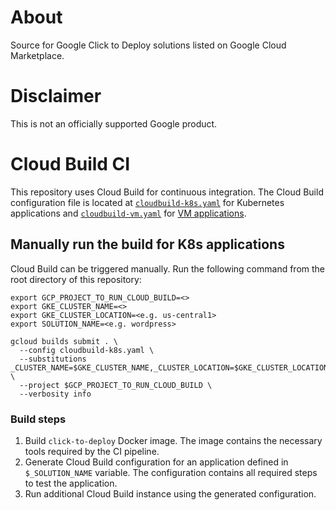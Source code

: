 # About

Source for Google Click to Deploy solutions listed on Google Cloud Marketplace.

# Disclaimer

This is not an officially supported Google product.

# Cloud Build CI

This repository uses Cloud Build for continuous integration. The Cloud Build
configuration file is located at [`cloudbuild-k8s.yaml`](cloudbuild-k8s.yaml)
for Kubernetes applications and [`cloudbuild-vm.yaml`](cloudbuild-vm.yaml) for
[VM applications](vm/README.md#cloud-build-ci).

## Manually run the build for K8s applications

Cloud Build can be triggered manually. Run the following command from the root
directory of this repository:

```shell
export GCP_PROJECT_TO_RUN_CLOUD_BUILD=<>
export GKE_CLUSTER_NAME=<>
export GKE_CLUSTER_LOCATION=<e.g. us-central1>
export SOLUTION_NAME=<e.g. wordpress>

gcloud builds submit . \
  --config cloudbuild-k8s.yaml \
  --substitutions _CLUSTER_NAME=$GKE_CLUSTER_NAME,_CLUSTER_LOCATION=$GKE_CLUSTER_LOCATION,_SOLUTION_NAME=$SOLUTION_NAME \
  --project $GCP_PROJECT_TO_RUN_CLOUD_BUILD \
  --verbosity info
```

### Build steps

1.  Build `click-to-deploy` Docker image. The image contains the necessary tools
    required by the CI pipeline.
1.  Generate Cloud Build configuration for an application defined in
    `$_SOLUTION_NAME` variable. The configuration contains all required steps to
    test the application.
1.  Run additional Cloud Build instance using the generated configuration.
